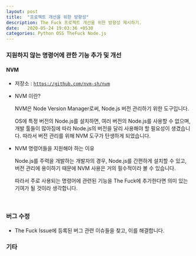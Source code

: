 ```yaml
---
layout: post
title:  "프로젝트 개선을 위한 방향성"
description: The Fuck 프로젝트 개선을 위한 방향성 제시하기.
date:   2020-05-24 19:03:36 +0530
categories: Python OSS TheFuck Node.js
---
```


### 지원하지 않는 명령어에 관한 기능 추가 및 개선

#### NVM

 - 저장소 : [`https://github.com/nvm-sh/nvm`](https://github.com/nvm-sh/nvm)

 - NVM 이란?

    NVM은 Node Version Manager로써, Node.js 버전 관리하기 위한 도구입니다.

    OS에 특정 버전의 Node.js를 설치하면, 여러 버전의 Node.js를 사용할 수 없으며, 개발 툴들이 많아짐에 따라 Node.js의 버전을 달리 사용해야 할 필요성이 생겼습니다. 따라서 버전 관리를 위해 NVM 도구가 탄생하게 되었습니다.

 - NVM 명령어들을 지원해야 하는 이유

    Node.js를 주력을 개발하는 개발자의 경우, Node.js를 간편하게 설치할 수 있고, 버전 관리에 용이하기 때문에 NVM 사용은 거의 필수적이라 볼 수 있습니다. 

    따라서 주로 사용되는 명령어에 관련된 기능을 The Fuck에 추가한다면 의미 있는 기여가 될 것이라 생각합니다.
    
&nbsp;&nbsp;&nbsp;&nbsp;

### 버그 수정

 - The Fuck Issue에 등록된 버그 관련 이슈들을 찾고, 이를 해결합니다.

### 기타


&nbsp;&nbsp;&nbsp;&nbsp;